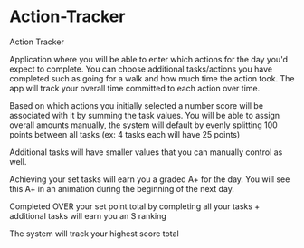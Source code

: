 # Action-Tracker
Action Tracker

Application where you will be able to enter which actions for the day you'd expect to complete. You can choose additional tasks/actions you have completed such as going for a walk and how much time the action took. The app will track your overall time committed to each action over time.

Based on which actions you initially selected a number score will be associated with it by summing the task values. You will be able to assign overall amounts manually, the system will default by evenly splitting 100 points between all tasks (ex: 4 tasks each will have 25 points)

Additional tasks will have smaller values that you can manually control as well. 

Achieving your set tasks will earn you a graded A+ for the day. You will see this A+ in an animation during the beginning of the next day.

Completed OVER your set point total by completing all your tasks + additional tasks will earn you an S ranking

The system will track your highest score total
